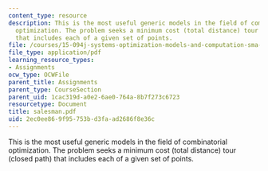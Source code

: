 ```yaml
---
content_type: resource
description: This is the most useful generic models in the field of combinatorial
  optimization. The problem seeks a minimum cost (total distance) tour (closed path)
  that includes each of a given set of points.
file: /courses/15-094j-systems-optimization-models-and-computation-sma-5223-spring-2004/2ec0ee869f95753bd3faad2686f8e36c_salesman.pdf
file_type: application/pdf
learning_resource_types:
- Assignments
ocw_type: OCWFile
parent_title: Assignments
parent_type: CourseSection
parent_uid: 1cac319d-a0e2-6ae0-764a-8b7f273c6723
resourcetype: Document
title: salesman.pdf
uid: 2ec0ee86-9f95-753b-d3fa-ad2686f8e36c
---
```

This is the most useful generic models in the field of combinatorial optimization. The problem seeks a minimum cost (total distance) tour (closed path) that includes each of a given set of points.

